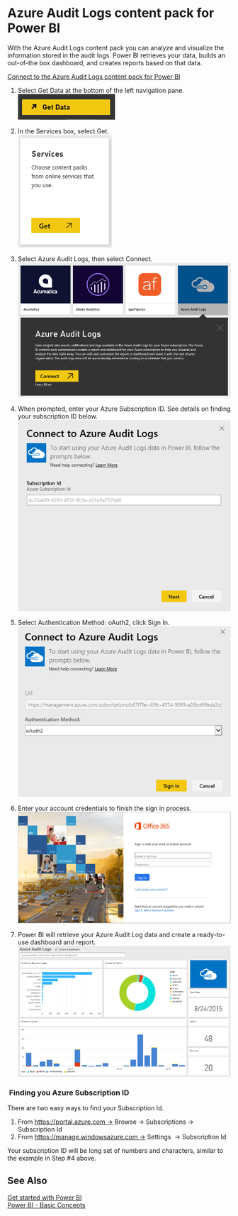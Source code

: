 ﻿<properties 
   pageTitle="Azure Audit Logs content pack for Power BI"
   description="Azure Audit Logs content pack for Power BI"
   services="powerbi" 
   documentationCenter="" 
   authors="jastru" 
   manager="mblythe" 
   editor=""
   tags=""/>
 
<tags
   ms.service="powerbi"
   ms.devlang="NA"
   ms.topic="article"
   ms.tgt_pltfrm="NA"
   ms.workload="powerbi"
   ms.date="10/16/2015"
   ms.author="jastru"/>

# Azure Audit Logs content pack for Power BI  

With the Azure Audit Logs content pack you can analyze and visualize the information stored in the audit logs. Power BI retrieves your data, builds an out-of-the box dashboard, and creates reports based on that data.

[Connect to the Azure Audit Logs content pack for Power BI](https://app.powerbi.com/getdata/services/azure-audit-logs)

1. Select Get Data at the bottom of the left navigation pane.  
	![](media/powerbi-content-pack-azure-audit-logs/getdata.png)

2. In the Services box, select Get.  
	![](media/powerbi-content-pack-azure-audit-logs/services.PNG) 

3. Select Azure Audit Logs, then select Connect.  
	![](media/powerbi-content-pack-azure-audit-logs/getdata1.png)

4. When prompted, enter your Azure Subscription ID. See details on finding your subscription ID below.   
	![](media/powerbi-content-pack-azure-audit-logs/parameters.png)

5. Select Authentication Method: oAuth2, click Sign In.   
	![](media/powerbi-content-pack-azure-audit-logs/creds.png)

6. Enter your account credentials to finish the sign in process.  
	![](media/powerbi-content-pack-azure-audit-logs/login.png)

7. Power BI will retrieve your Azure Audit Log data and create a ready-to-use dashboard and report.   
	![](media/powerbi-content-pack-azure-audit-logs/dashboard.png)

###  Finding you Azure Subscription ID  
There are two easy ways to find your Subscription Id.

1.  From https://portal.azure.com -&gt; Browse -&gt; Subscriptions -&gt; Subscription Id
2.  From https://manage.windowsazure.com -&gt; Settings  -&gt; Subscription Id

Your subscription ID will be long set of numbers and characters, similar to the example in Step \#4 above. 

## See Also  
[Get started with Power BI](http://support.powerbi.com/knowledgebase/articles/430814-get-started-with-power-bi)  
[Power BI - Basic Concepts](http://support.powerbi.com/knowledgebase/articles/487029-power-bi-preview-basic-concepts)  